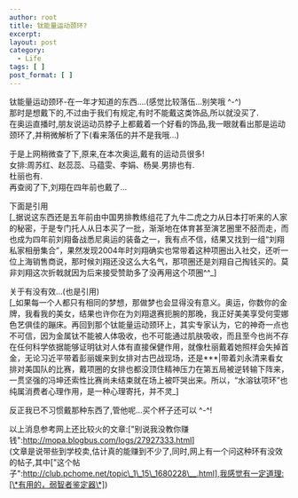 ```yaml
---
author: root
title: 钛能量运动颈环?
excerpt:
layout: post
category:
  - Life
tags: [ ]
post_format: [ ]
---
```

钛能量运动颈环-在一年才知道的东西….(感觉比较落伍…别笑哦 ^-^)  
那时是想戴下的,不过由于我们有规定,有时不能戴这类饰品,所以就没买了.  
在奥运直播时,朋友说运动员脖子上都戴着一个好看的饰品,我一眼就看出那是运动颈环了,并稍微解析了下(看来落伍的并不是我哦…)

于是上网稍微查了下,原来,在本次奥运,戴有的运动员很多!  
女排:周苏红、赵蕊蕊、马蕴雯、李娟、杨昊.男排也有.  
杜丽也有.  
再查阅了下,刘翔在四年前也戴了…

下面是引用  
[\_据说这东西还是五年前由中国男排教练组花了九牛二虎之力从日本打听来的人家的秘密，于是专门托人从日本买了一批，渐渐地在体育甚至演艺圈里不胫而走，而也成为四年前刘翔备战悉尼奥运的装备之一，我有点不信，结果又找到一组“刘翔私家相册集合”，果然发现2004年时刘翔确实也常带着这种项圈出入社交，还听一位上海销售商说，那时候刘翔还没这么大名气，那项圈还是刘翔自己掏钱买的。莫非刘翔这次折戟就因为后来接受赞助多了没再用这个项圈^^\_]

关于有没有效…(也是引用)  
[\_如果每一个人都只有相同的梦想，那做梦也会显得没有意义。奥运，你数你的金牌，我看我的美女，结果也许你在为刘翔退赛扼腕的那晚，我正好美美享受何雯娜色艺俱佳的蹦床。再回到那个钛能量运动颈环上，其实专家认为，它的神奇一点也不可信，因为金属钛不能被人体吸收，也不可能通过肌肤吸收，而且至今也尚不存在任何科学依据能够证明钛对人体有直接保健作用，就像杜丽戴着她照样会失掉首金，无论习近平带着彭丽媛来到女排对古巴战现场，还是\***|带着刘永清来看女排对美国队的比赛，戴项圈的女排也都没顶住精神压力在第五局被逆转输下阵来，一贯坚强的冯坤还索性比赛尚未结束就在场上被吓哭出来。所以，“水溶钛项环”也纯属消费者心理作用，是一种心理寄托，并不灵\_]

反正我已不习惯戴那种东西了,管他呢…买个杯子还可以 ^-^!

以上消息参考网上还比较火的文章:["别说我没教你赚钱":http://mopa.blogbus.com/logs/27927333.html]  
(文章是说带些到学校卖,估计真的能赚到不少了,同时,网上有一个问这种环有没效的帖子,其中["这个帖子":http://club.pchome.net/topic\_1\_15\_1680228\__.html],我感觉有一定道理:[\*有用的，弱智者鉴定器\*])